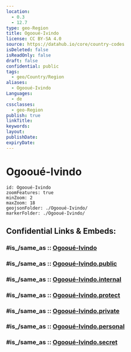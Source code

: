 ```yaml
---
location:
  - 0.3
  - 12.7
type: geo-Region
title: Ogooué-Ivindo
license: CC BY-SA 4.0
source: https://datahub.io/core/country-codes
isDeleted: false
isReadOnly: false
draft: false
confidential: public
tags:
  - geo/Country/Region
aliases:
  - Ogooué-Ivindo
Languages:
  - de
cssclasses:
  - geo-Region
publish: true
linkTitle:
keywords:
layout:
publishDate:
expiryDate:
---
```


# Ogooué-Ivindo

```leaflet
id: Ogooué-Ivindo
zoomFeatures: true 
minZoom: 2 
maxZoom: 18
geojsonFolder: ./Ogooué-Ivindo/
markerFolder: ./Ogooué-Ivindo/
```


## Confidential Links & Embeds: 

### #is_/same_as :: [Ogooué-Ivindo](/_Standards/Earth/Continent/Africa/Africa~Central/Gabon/Provinces~Gabon/Ogooué-Ivindo.md) 

### #is_/same_as :: [Ogooué-Ivindo.public](/_public/Earth/Continent/Africa/Africa~Central/Gabon/Provinces~Gabon/Ogooué-Ivindo.public.md) 

### #is_/same_as :: [Ogooué-Ivindo.internal](/_internal/Earth/Continent/Africa/Africa~Central/Gabon/Provinces~Gabon/Ogooué-Ivindo.internal.md) 

### #is_/same_as :: [Ogooué-Ivindo.protect](/_protect/Earth/Continent/Africa/Africa~Central/Gabon/Provinces~Gabon/Ogooué-Ivindo.protect.md) 

### #is_/same_as :: [Ogooué-Ivindo.private](/_private/Earth/Continent/Africa/Africa~Central/Gabon/Provinces~Gabon/Ogooué-Ivindo.private.md) 

### #is_/same_as :: [Ogooué-Ivindo.personal](/_personal/Earth/Continent/Africa/Africa~Central/Gabon/Provinces~Gabon/Ogooué-Ivindo.personal.md) 

### #is_/same_as :: [Ogooué-Ivindo.secret](/_secret/Earth/Continent/Africa/Africa~Central/Gabon/Provinces~Gabon/Ogooué-Ivindo.secret.md)

